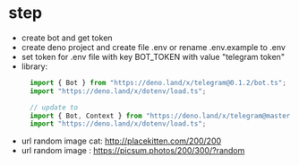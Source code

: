 # step 
- create bot and get token
- create deno project and create file .env or rename .env.example to .env
- set token for .env file with key BOT_TOKEN with value "telegram token"
- library:
  ```js
    import { Bot } from "https://deno.land/x/telegram@0.1.2/bot.ts";
    import "https://deno.land/x/dotenv/load.ts";

    // update to    
    import { Bot, Context } from "https://deno.land/x/telegram@master/mod.ts";
    import "https://deno.land/x/dotenv/load.ts";

  ```
- url random image cat: http://placekitten.com/200/200
- url random image : https://picsum.photos/200/300/?random